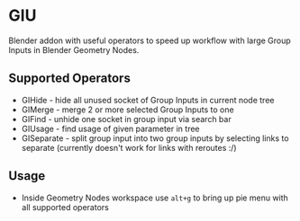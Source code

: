 # GIU
Blender addon with useful operators to speed up workflow with large Group Inputs in Blender Geometry Nodes.

## Supported Operators
- GIHide - hide all unused socket of Group Inputs in current node tree
- GIMerge - merge 2 or more selected Group Inputs to one
- GIFind - unhide one socket in group input via search bar
- GIUsage - find usage of given parameter in tree
- GISeparate - split group input into two group inputs by selecting links to separate (currently doesn't work for links with reroutes :/)

## Usage
- Inside Geometry Nodes workspace use `alt+g` to bring up pie menu with all supported operators